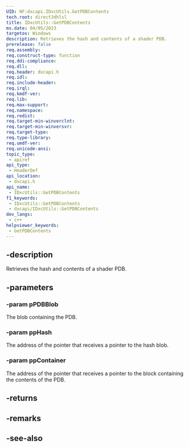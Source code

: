 ```yaml
---
UID: NF:dxcapi.IDxcUtils.GetPDBContents
tech.root: direct3dhlsl
title: IDxcUtils::GetPDBContents
ms.date: 04/05/2023
targetos: Windows
description: Retrieves the hash and contents of a shader PDB.
prerelease: false
req.assembly: 
req.construct-type: function
req.ddi-compliance: 
req.dll: 
req.header: dxcapi.h
req.idl: 
req.include-header: 
req.irql: 
req.kmdf-ver: 
req.lib: 
req.max-support: 
req.namespace: 
req.redist: 
req.target-min-winverclnt: 
req.target-min-winversvr: 
req.target-type: 
req.type-library: 
req.umdf-ver: 
req.unicode-ansi: 
topic_type:
 - apiref
api_type:
 - HeaderDef
api_location:
 - dxcapi.h
api_name:
 - IDxcUtils::GetPDBContents
f1_keywords:
 - IDxcUtils::GetPDBContents
 - dxcapi/IDxcUtils::GetPDBContents
dev_langs:
 - c++
helpviewer_keywords:
 - GetPDBContents
---
```


## -description

Retrieves the hash and contents of a shader PDB.

## -parameters

### -param pPDBBlob

The blob containing the PDB.

### -param ppHash

The address of the pointer that receives a pointer to the hash blob.

### -param ppContainer

The address of the pointer that receives a pointer to the block containing the contents of the PDB.

## -returns

## -remarks

## -see-also
